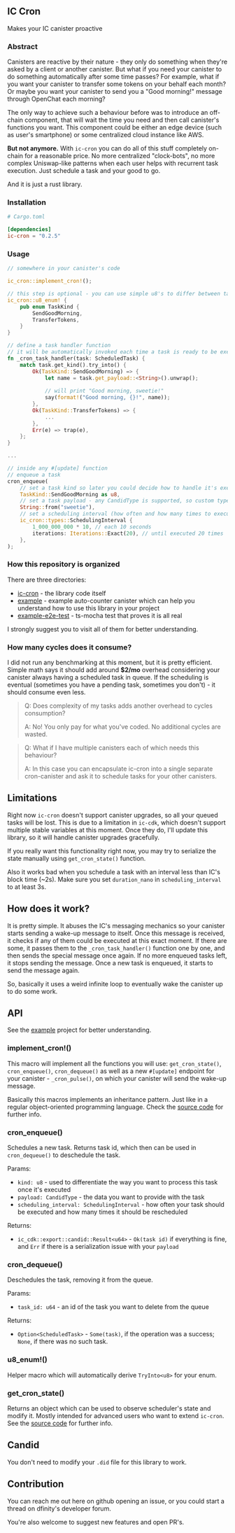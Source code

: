 ## IC Cron

Makes your IC canister proactive

### Abstract

Canisters are reactive by their nature - they only do something when they're asked by a client or another canister. But
what if you need your canister to do something automatically after some time passes? For example, what if you want your
canister to transfer some tokens on your behalf each month? Or maybe you want your canister to send you a "Good
morning!"
message through OpenChat each morning?

The only way to achieve such a behaviour before was to introduce an off-chain component, that will wait the time you
need and then call canister's functions you want. This component could be either an edge device (such as user's
smartphone) or some centralized cloud instance like AWS.

**But not anymore.** With `ic-cron` you can do all of this stuff completely on-chain for a reasonable price. No more
centralized "clock-bots", no more complex Uniswap-like patterns when each user helps with recurrent task execution. Just
schedule a task and your good to go.

And it is just a rust library.

### Installation

```toml
# Cargo.toml

[dependencies]
ic-cron = "0.2.5"
```

### Usage

```rust
// somewhere in your canister's code

ic_cron::implement_cron!();

// this step is optional - you can use simple u8's to differ between task handlers
ic_cron::u8_enum! {
    pub enum TaskKind {
        SendGoodMorning,
        TransferTokens,
    }
}

// define a task handler function
// it will be automatically invoked each time a task is ready to be executed
fn _cron_task_handler(task: ScheduledTask) {
    match task.get_kind().try_into() {
        Ok(TaskKind::SendGoodMorning) => {
            let name = task.get_payload::<String>().unwrap();
      
            // will print "Good morning, sweetie!"      
            say(format!("Good morning, {}!", name));
        },
        Ok(TaskKind::TransferTokens) => {
            ...
        },
        Err(e) => trap(e),
    };
}

...

// inside any #[update] function
// enqueue a task
cron_enqueue(
    // set a task kind so later you could decide how to handle it's execution
    TaskKind::SendGoodMorning as u8,
    // set a task payload - any CandidType is supported, so custom types would also work fine
    String::from("sweetie"), 
    // set a scheduling interval (how often and how many times to execute)
    ic_cron::types::SchedulingInterval {
        1_000_000_000 * 10, // each 10 seconds
        iterations: Iterations::Exact(20), // until executed 20 times
    },
);
```

### How this repository is organized

There are three directories:

* [ic-cron](./ic-cron) - the library code itself
* [example](./example) - example auto-counter canister which can help you understand how to use this library in your
  project
* [example-e2e-test](./example-e2e-test) - ts-mocha test that proves it is all real

I strongly suggest you to visit all of them for better understanding.

### How many cycles does it consume?

I did not run any benchmarking at this moment, but it is pretty efficient. Simple math says it should add around **$2/mo** 
overhead considering your canister always having a scheduled task in queue. If the scheduling is eventual (sometimes you 
have a pending task, sometimes you don't) - it should consume even less.

> Q: Does complexity of my tasks adds another overhead to cycles consumption?
>
> A: No! You only pay for what you've coded. No additional cycles are wasted.

> Q: What if I have multiple canisters each of which needs this behaviour?
>
> A: In this case you can encapsulate ic-cron into a single separate cron-canister and ask it to schedule
> tasks for your other canisters.

## Limitations

Right now `ic-cron` doesn't support canister upgrades, so all your queued tasks will be lost. This is due to a
limitation in `ic-cdk`, which doesn't support multiple stable variables at this moment. Once they do, I'll update this
library, so it will handle canister upgrades gracefully.

If you really want this functionality right now, you may try to serialize the state manually using `get_cron_state()`
function.

Also it works bad when you schedule a task with an interval less than IC's block time (~2s). Make sure you set 
`duration_nano` in `scheduling_interval` to at least 3s.

## How does it work?

It is pretty simple. It abuses the IC's messaging mechanics so your canister starts sending a wake-up message to itself.
Once this message is received, it checks if any of them could be executed at this exact moment. If there are some, 
it passes them to the `_cron_task_handler()` function one by one, and then sends the special
message once again. If no more enqueued tasks left, it stops sending the message. Once a new task is enqueued, it starts
to send the message again.

So, basically it uses a weird infinite loop to eventually wake the canister up to do some work.

## API

See the [example](./example) project for better understanding.

### implement_cron!()

This macro will implement all the functions you will use: `get_cron_state()`, `cron_enqueue()`, `cron_dequeue()` as well
as a new `#[update]` endpoint for your canister - `_cron_pulse()`, on which your canister will send the wake-up message.

Basically this macros implements an inheritance pattern. Just like in a regular object-oriented programming language.
Check the [source code](./ic-cron/src/macros.rs) for further info.

### cron_enqueue()

Schedules a new task. Returns task id, which then can be used in `cron_dequeue()` to deschedule the task.

Params:

* `kind: u8` - used to differentiate the way you want to process this task once it's executed
* `payload: CandidType` - the data you want to provide with the task
* `scheduling_interval: SchedulingInterval` - how often your task should be executed and how many times it should be
  rescheduled

Returns:

* `ic_cdk::export::candid::Result<u64>` - `Ok(task id)` if everything is fine, and `Err` if there is a serialization
  issue with your `payload`

### cron_dequeue()

Deschedules the task, removing it from the queue.

Params:

* `task_id: u64` - an id of the task you want to delete from the queue

Returns:

* `Option<ScheduledTask>` - `Some(task)`, if the operation was a success; `None`, if there was no such task.

### u8_enum!()

Helper macro which will automatically derive `TryInto<u8>` for your enum.

### get_cron_state()

Returns an object which can be used to observe scheduler's state and modify it. Mostly intended for advanced users who
want to extend `ic-cron`. See the [source code](./ic-cron/src/task_scheduler.rs) for further
info.

## Candid

You don't need to modify your `.did` file for this library to work.

## Contribution

You can reach me out here on github opening an issue, or you could start a thread on dfinity's developer forum.

You're also welcome to suggest new features and open PR's.
